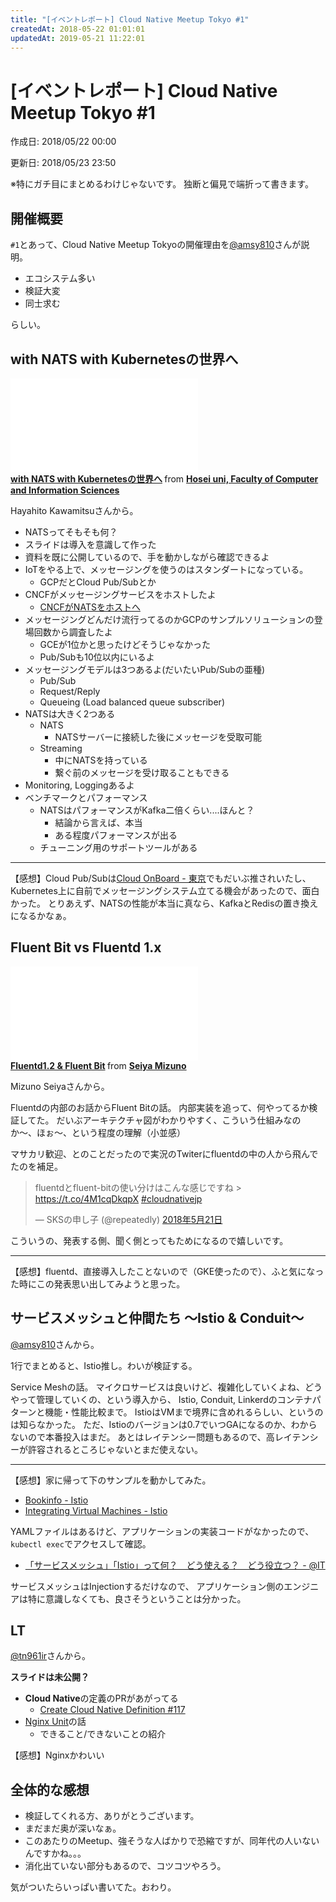 ```yaml
---
title: "[イベントレポート] Cloud Native Meetup Tokyo #1"
createdAt: 2018-05-22 01:01:01
updatedAt: 2019-05-21 11:22:01
---
```


# [イベントレポート] Cloud Native Meetup Tokyo #1

<p id="created_at">作成日: <time dateTime="2018-05-22T00:00">2018/05/22 00:00</time></p>
<p id="updated_at">更新日: <time dateTime="2018-05-22T23:50">2018/05/23 23:50</time></p>

※特にガチ目にまとめるわけじゃないです。
独断と偏見で端折って書きます。

## 開催概要

`#1`とあって、Cloud Native Meetup Tokyoの開催理由を[@amsy810](https://twitter.com/amsy810)さんが説明。

* エコシステム多い
* 検証大変
* 同士求む

らしい。

## with NATS with Kubernetesの世界へ

<iframe src="//www.slideshare.net/slideshow/embed_code/key/8H2FNvFZYEcmKJ" width={595} height={485} frameBorder={0} marginWidth={0} marginHeight={0} scrolling="no" style={{border: '1px solid #CCC', borderWidth: '1px', marginBottom: '5px', maxWidth: '100%'}} allowFullScreen> </iframe>
<div style={{marginBottom: '5px'}}> <strong> <a href="//www.slideshare.net/hayahitokawamitsu/with-nats-with-kubernetes" title="with NATS with Kubernetesの世界へ" target="_blank">with NATS with Kubernetesの世界へ</a> </strong> from <strong><a href="https://www.slideshare.net/hayahitokawamitsu" target="_blank">Hosei uni, Faculty of Computer and Information Sciences</a></strong> </div>

Hayahito Kawamitsuさんから。

* NATSってそもそも何？
* スライドは導入を意識して作った
* 資料を既に公開しているので、手を動かしながら確認できるよ
* IoTをやる上で、メッセージングを使うのはスタンダートになっている。
    * GCPだとCloud Pub/Subとか
* CNCFがメッセージングサービスをホストしたよ
    * [CNCFがNATSをホストへ](https://www.linuxfoundation.jp/blog/cncf-to-host-nats/)
* メッセージングどんだけ流行ってるのかGCPのサンプルソリューションの登場回数から調査したよ
    * GCEが1位かと思ったけどそうじゃなかった
    * Pub/Subも10位以内にいるよ
* メッセージングモデルは3つあるよ(だいたいPub/Subの亜種)
    * Pub/Sub
    * Request/Reply
    * Queueing (Load balanced queue subscriber)
* NATSは大きく2つある
    * NATS
        * NATSサーバーに接続した後にメッセージを受取可能
    * Streaming
        * 中にNATSを持っている
        * 繋ぐ前のメッセージを受け取ることもできる
* Monitoring, Loggingあるよ
* ベンチマークとパフォーマンス
    * NATSはパフォーマンスがKafka二倍くらい....ほんと？
        * 結論から言えば、本当
        * ある程度パフォーマンスが出る
    * チューニング用のサポートツールがある

---

【感想】Cloud Pub/Subは[Cloud OnBoard - 東京](https://cloudplatformonline.com/2018-onboard-jp-tokyo.html)でもだいぶ推されいたし、Kubernetes上に自前でメッセージングシステム立てる機会があったので、面白かった。
とりあえず、NATSの性能が本当に真なら、KafkaとRedisの置き換えになるかなぁ。

## Fluent Bit vs Fluentd 1.x

<iframe src="//www.slideshare.net/slideshow/embed_code/key/hzVjSMXIbMY5Bp" width={595} height={485} frameBorder={0} marginWidth={0} marginHeight={0} scrolling="no" style={{border: '1px solid #CCC', borderWidth: '1px', marginBottom: '5px', maxWidth: '100%'}} allowFullScreen> </iframe><div style={{marginBottom: '5px'}}> <strong> <a href="//www.slideshare.net/seiyamizuno35/fluentd12-fluent-bit-97985725" title="Fluentd1.2 & Fluent Bit" target="_blank">Fluentd1.2 &amp; Fluent Bit</a> </strong> from <strong><a href="https://www.slideshare.net/seiyamizuno35" target="_blank">Seiya Mizuno</a></strong> </div>

Mizuno Seiyaさんから。

Fluentdの内部のお話からFluent Bitの話。
内部実装を追って、何やってるか検証してた。
だいぶアーキテクチャ図がわかりやすく、こういう仕組みなのか〜、ほぉ〜、という程度の理解（小並感）

マサカリ歓迎、とのことだったので実況のTwiterにfluentdの中の人から飛んでたのを補足。

<blockquote className="twitter-tweet" data-lang="ja"><p lang="ja" dir="ltr">fluentdとfluent-bitの使い分けはこんな感じですね &gt; <a href="https://t.co/4M1cqDkqpX">https://t.co/4M1cqDkqpX</a> <a href="https://twitter.com/hashtag/cloudnativejp?src=hash&amp;ref_src=twsrc%5Etfw">#cloudnativejp</a></p>&mdash; SKSの申し子 (@repeatedly) <a href="https://twitter.com/repeatedly/status/998519530669277185?ref_src=twsrc%5Etfw">2018年5月21日</a></blockquote>
<script async src="https://platform.twitter.com/widgets.js" charSet="utf-8"></script>

こういうの、発表する側、聞く側とってもためになるので嬉しいです。

---

【感想】fluentd、直接導入したことないので（GKE使ったので）、ふと気になった時にこの発表思い出してみようと思った。


## サービスメッシュと仲間たち 〜Istio & Conduit〜

<script async className="speakerdeck-embed" data-id="d49488e5b2064e0486f96071ad6882fc" data-ratio="1.77777777777778" src="//speakerdeck.com/assets/embed.js"></script>

[@amsy810](https://twitter.com/amsy810)さんから。

1行でまとめると、Istio推し。わいが検証する。

Service Meshの話。
マイクロサービスは良いけど、複雑化していくよね、どうやって管理していくの、という導入から、
Istio, Conduit, Linkerdのコンテナパターンと機能・性能比較まで。
IstioはVMまで境界に含めれるらしい、というのは知らなかった。
ただ、Istioのバージョンは0.7でいつGAになるのか、わからないので本番投入はまだ。
あとはレイテンシー問題もあるので、高レイテンシーが許容されるところじゃないとまだ使えない。

---

【感想】家に帰って下のサンプルを動かしてみた。

- [Bookinfo - Istio](https://istio.io/docs/guides/bookinfo.html)
- [Integrating Virtual Machines - Istio](https://istio.io/docs/guides/integrating-vms.html)

YAMLファイルはあるけど、アプリケーションの実装コードがなかったので、`kubectl exec`でアクセスして確認。

- [「サービスメッシュ」「Istio」って何？　どう使える？　どう役立つ？ - @IT](http://www.atmarkit.co.jp/ait/articles/1802/09/news015.html)

サービスメッシュはInjectionするだけなので、
アプリケーション側のエンジニアは特に意識しなくても、良さそうということは分かった。


## LT

[@tn961ir](https://twitter.com/tn961ir)さんから。

**スライドは未公開？**

- **Cloud Native**の定義のPRがあがってる
    - [Create Cloud Native Definition #117](https://github.com/cncf/toc/pull/117)
- [Nginx Unit](https://www.nginx.com/products/nginx-unit/)の話
    - できること/できないことの紹介

【感想】Nginxかわいい

## 全体的な感想

* 検証してくれる方、ありがとうございます。
* まだまだ奥が深いなぁ。
* このあたりのMeetup、強そうな人ばかりで恐縮ですが、同年代の人いないんですかね。。。
* 消化出ていない部分もあるので、コツコツやろう。

気がついたらいっぱい書いてた。おわり。


